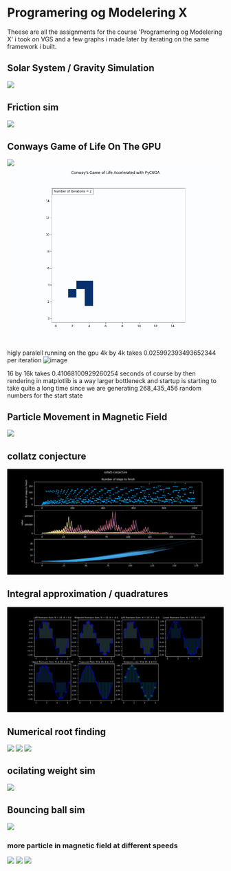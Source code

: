 # Programering og Modelering X

Theese are all the  assignments for the course 'Programering og Modelering X' i took on VGS
and a few graphs i made later by iterating on the same framework i built.


## Solar System / Gravity Simulation 
![](https://github.com/Frederik353/Programering-og-Modelering-X/blob/main/oving_9/3d%20matplotlib/animation.gif)

## Friction sim
![](https://github.com/Frederik353/Programering-og-Modelering-X/blob/main/friction_sim/animation.gif)

## Conways Game of Life On The GPU
![](https://github.com/Frederik353/Programering-og-Modelering-X/blob/main/oving_8/LIFE/patterns/standard.gif)
![](https://github.com/Frederik353/Programering-og-Modelering-X/blob/main/oving_8/LIFE/patterns/glider%20loop%20p64.gif)

higly paralell running on the gpu 
4k by 4k takes 0.025992393493652344 per iteration
![image](https://github.com/user-attachments/assets/b978f02d-9264-4252-9eed-d2fbe700406d)

16 by 16k  takes 0.41068100929260254 seconds
of course by then rendering in matplotlib is a way larger bottleneck
and startup is starting to take quite a long time since we are generating
268_435_456 random numbers for the start state

<!-- ![image](https://github.com/user-attachments/assets/0ed9f6d6-bcbb-44da-a55e-fd618fa7b5dc) -->

## Particle Movement in Magnetic Field
![](https://github.com/Frederik353/Programering-og-Modelering-X/blob/main/extra_oppgave/v0.24.gif)


## collatz conjecture
![](https://github.com/Frederik353/Programering-og-Modelering-X/blob/main/oving_2/collatz_conjecture_visualized1.png)

## Integral approximation / quadratures
![](https://github.com/Frederik353/Programering-og-Modelering-X/blob/main/oving_7/integral_aproximations.png)

## Numerical root finding
![](https://github.com/Frederik353/Programering-og-Modelering-X/blob/main/matte_4d/oving4/bisection_vs_newtons.gif)
![](https://github.com/Frederik353/Programering-og-Modelering-X/blob/main/matte_4d/oving4/fixed_point_g2_start_0.5.gif)
![](https://github.com/Frederik353/Programering-og-Modelering-X/blob/main/matte_4d/oving4/fixed_point_g3.gif)

## ocilating weight sim
![](https://github.com/Frederik353/Programering-og-Modelering-X/blob/main/oving_7/spring_animation.gif)

## Bouncing ball sim
![](https://github.com/Frederik353/Programering-og-Modelering-X/blob/main/oving_7/ball_in_box_on_earth.gif)

### more particle in magnetic field at different speeds

![](https://github.com/Frederik353/Programering-og-Modelering-X/blob/main/extra_oppgave/v0.4.gif)
![](https://github.com/Frederik353/Programering-og-Modelering-X/blob/main/extra_oppgave/v0.41.gif)
![](https://github.com/Frederik353/Programering-og-Modelering-X/blob/main/extra_oppgave/v0.gif)

